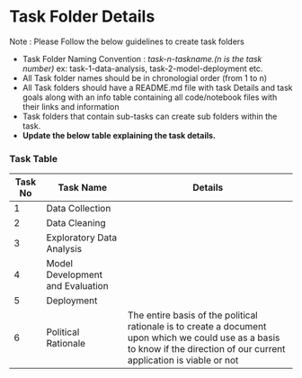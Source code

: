 # Task Folder Details

Note : Please Follow the below guidelines to create task folders
- Task Folder Naming Convention : _task-n-taskname.(n is the task number)_  ex: task-1-data-analysis, task-2-model-deployment etc.
- All Task folder names should be in chronologial order (from 1 to n)
- All Task folders should have a README.md file with task Details and task goals along with an info table containing all code/notebook files with their links and information
- Task folders that contain sub-tasks can create sub folders within the task.
- __Update the below table explaining the task details.__

### Task Table

| Task No| Task Name | Details |
|-|-|-|
|1|Data Collection          |         |
|2|Data Cleaning         |         |
|3|Exploratory Data Analysis          |        |
|4|Model Development and Evaluation          |        |
|5|Deployment         |         |
|6|Political Rationale| The entire basis of the political rationale is to create a document upon which we could use as a basis to know if the direction of our current application is viable or not|
